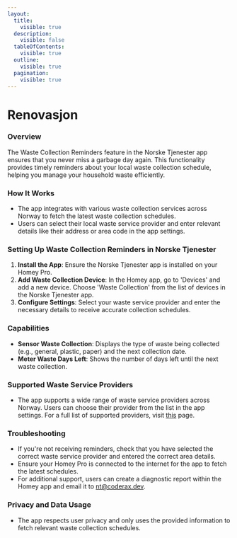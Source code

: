 ```yaml
---
layout:
  title:
    visible: true
  description:
    visible: false
  tableOfContents:
    visible: true
  outline:
    visible: true
  pagination:
    visible: true
---
```


# Renovasjon

### **Overview**

The Waste Collection Reminders feature in the Norske Tjenester app ensures that you never miss a garbage day again. This functionality provides timely reminders about your local waste collection schedule, helping you manage your household waste efficiently.

### **How It Works**

* The app integrates with various waste collection services across Norway to fetch the latest waste collection schedules.
* Users can select their local waste service provider and enter relevant details like their address or area code in the app settings.

### **Setting Up Waste Collection Reminders in Norske Tjenester**

1. **Install the App**: Ensure the Norske Tjenester app is installed on your Homey Pro.
2. **Add Waste Collection Device**: In the Homey app, go to 'Devices' and add a new device. Choose 'Waste Collection' from the list of devices in the Norske Tjenester app.
3. **Configure Settings**: Select your waste service provider and enter the necessary details to receive accurate collection schedules.

### **Capabilities**

* **Sensor Waste Collection**: Displays the type of waste being collected (e.g., general, plastic, paper) and the next collection date.
* **Meter Waste Days Left**: Shows the number of days left until the next waste collection.

### **Supported Waste Service Providers**

* The app supports a wide range of waste service providers across Norway. Users can choose their provider from the list in the app settings. For a full list of supported providers, visit [this](../supported-waste-providers.md) page.

### **Troubleshooting**

* If you're not receiving reminders, check that you have selected the correct waste service provider and entered the correct area details.
* Ensure your Homey Pro is connected to the internet for the app to fetch the latest schedules.
* For additional support, users can create a diagnostic report within the Homey app and email it to [nt@coderax.dev](mailto:nt@coderax.dev?subject=Issue%20with%20Renovasjon%20in%20Norske%20tjenester%20for%20Homey%20Pro).

### **Privacy and Data Usage**

* The app respects user privacy and only uses the provided information to fetch relevant waste collection schedules.
